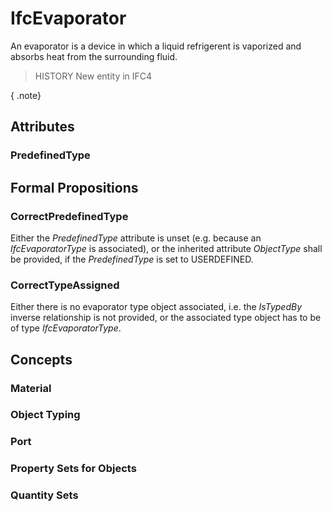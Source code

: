 # IfcEvaporator

An evaporator is a device in which a liquid refrigerent is vaporized and absorbs heat from the surrounding fluid.

> HISTORY  New entity in IFC4

{ .note}
>

## Attributes

### PredefinedType


## Formal Propositions

### CorrectPredefinedType
Either the _PredefinedType_ attribute is unset (e.g. because an _IfcEvaporatorType_ is associated), or the inherited attribute _ObjectType_ shall be provided, if the _PredefinedType_ is set to USERDEFINED.

### CorrectTypeAssigned
Either there is no evaporator type object associated, i.e. the _IsTypedBy_ inverse relationship is not provided, or the associated type object has to be of type _IfcEvaporatorType_.

## Concepts

### Material


### Object Typing


### Port


### Property Sets for Objects


### Quantity Sets


